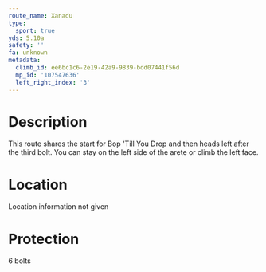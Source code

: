 ```yaml
---
route_name: Xanadu
type:
  sport: true
yds: 5.10a
safety: ''
fa: unknown
metadata:
  climb_id: ee6bc1c6-2e19-42a9-9839-bdd07441f56d
  mp_id: '107547636'
  left_right_index: '3'
---
```

# Description
This route shares the start for Bop 'Till You Drop and then heads left after the third bolt.  You can stay on the left side of the arete or climb the left face.

# Location
Location information not given

# Protection
6 bolts
